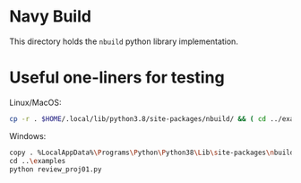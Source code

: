 
# Navy Build

This directory holds the `nbuild` python library implementation.

# Useful one-liners for testing

Linux/MacOS:
```bash
cp -r . $HOME/.local/lib/python3.8/site-packages/nbuild/ && ( cd ../examples && python review_proj01.py)
```

Windows:
```bash
copy . %LocalAppData%\Programs\Python\Python38\Lib\site-packages\nbuild\
cd ..\examples
python review_proj01.py
```



